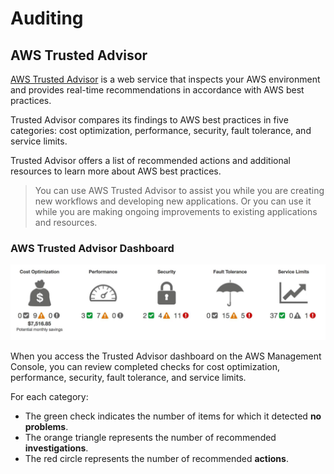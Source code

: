 # Auditing

## AWS Trusted Advisor

[AWS Trusted Advisor](https://aws.amazon.com/premiumsupport/technology/trusted-advisor) is a web service that inspects your AWS environment and provides real-time recommendations in accordance with AWS best practices.

Trusted Advisor compares its findings to AWS best practices in five categories: cost optimization, performance, security, fault tolerance, and service limits.

Trusted Advisor offers a list of recommended actions and additional resources to learn more about AWS best practices. 

> You can use AWS Trusted Advisor to assist you while you are creating new workflows and developing new applications. Or you can use it while you are making ongoing improvements to existing applications and resources.

### AWS Trusted Advisor Dashboard

![](images/trusted-advisor.png)

When you access the Trusted Advisor dashboard on the AWS Management Console, you can review completed checks for cost optimization, performance, security, fault tolerance, and service limits.

For each category:

- The green check indicates the number of items for which it detected **no problems**.
- The orange triangle represents the number of recommended **investigations**.
- The red circle represents the number of recommended **actions**.